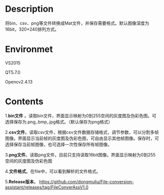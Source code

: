 # Description
 将bin、csv、png等文件转换成Mat文件，并保存需要格式。默认图像深度为16bit，320*240排列方式。
# Environmet
 VS2015
 
 QT5.7.0
 
 Opencv2.4.13
# Contents
1.**bin文件** 。读取bin文件，界面显示映射为0到255空间的灰度图及伪彩色图。可选择保存为.png,.bmp,.jpg格式。（默认保存为png格式）

2.**csv文件**。读取csv文件，根据csv文件数据存储格式，调节参数，可以分割多帧图像。界面显示当前帧的灰度图及伪彩色图，可自由显示其他帧图像。保存时，可选择保存当前帧图像，也可选择一次性保存所有帧图像。

3.**png文件**。读取png文件，目前只支持读取16bit图像。界面显示映射为0到255空间的灰度图及伪彩色图

4.**文件格式**。在file中，可以看到解析的文件格式。

5.**Release版本**。
https://github.com/dongmuliu/File-conversion-assistant/releases/tag/FileConverAssV1.0
